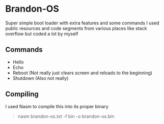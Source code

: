# Brandon-OS
Super simple boot loader with extra features and some commands
I used public resources and code segments from various places like stack overflow but coded a lot by myself

## Commands
* Hello
* Echo
* Reboot (Not really just clears screen and reloads to the beginning)
* Shutdown (Also not really)

## Compiling
I used Nasm to compile this into its proper binary
> nasm brandon-os.txt -f bin -o brandon-os.bin
